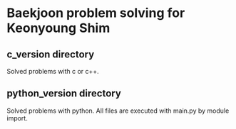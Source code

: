# Baekjoon problem solving for Keonyoung Shim

## c_version directory

Solved problems with c or c++.

## python_version directory

Solved problems with python.
All files are executed with main.py by module import.

